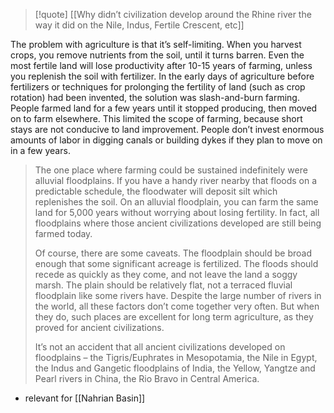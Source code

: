   > [!quote] [[Why didn’t civilization develop around the Rhine river the way it did on the Nile, Indus, Fertile Crescent, etc]]
  > 
The problem with agriculture is that it’s self-limiting. When you harvest crops, you remove nutrients from the soil, until it turns barren. Even the most fertile land will lose productivity after 10-15 years of farming, unless you replenish the soil with fertilizer. In the early days of agriculture before fertilizers or techniques for prolonging the fertility of land (such as crop rotation) had been invented, the solution was slash-and-burn farming. People farmed land for a few years until it stopped producing, then moved on to farm elsewhere. This limited the scope of farming, because short stays are not conducive to land improvement. People don’t invest enormous amounts of labor in digging canals or building dykes if they plan to move on in a few years.
> 
> The one place where farming could be sustained indefinitely were alluvial floodplains. If you have a handy river nearby that floods on a predictable schedule, the floodwater will deposit silt which replenishes the soil. On an alluvial floodplain, you can farm the same land for 5,000 years without worrying about losing fertility. In fact, all floodplains where those ancient civilizations developed are still being farmed today.
> 
> Of course, there are some caveats. The floodplain should be broad enough that some significant acreage is fertilized. The floods should recede as quickly as they come, and not leave the land a soggy marsh. The plain should be relatively flat, not a terraced fluvial floodplain like some rivers have. Despite the large number of rivers in the world, all these factors don’t come together very often. But when they do, such places are excellent for long term agriculture, as they proved for ancient civilizations.
> 
> It’s not an accident that all ancient civilizations developed on floodplains – the Tigris/Euphrates in Mesopotamia, the Nile in Egypt, the Indus and Gangetic floodplains of India, the Yellow, Yangtze and Pearl rivers in China, the Rio Bravo in Central America.

- relevant for [[Nahrian Basin]]